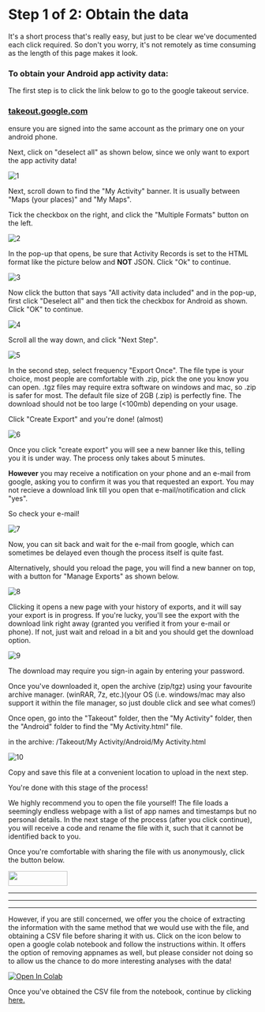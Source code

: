 # Step 1 of 2: Obtain the data

It's a short process that's really easy, but just to be clear we've documented each click required. So don't you worry, it's not remotely as time consuming as the length of this page makes it look.

### To obtain your Android app activity data:

The first step is to click the link below to go to the google takeout service.

### <a href="https://takeout.google.com" target="_blank">takeout.google.com</a>

ensure you are signed into the same account as the primary one on your android phone.

Next, click on "deselect all" as shown below, since we only want to export the app activity data!


![1](https://user-images.githubusercontent.com/68754864/96494580-2dd69800-1264-11eb-93a3-8a2270246b41.png)


Next, scroll down to find the "My Activity" banner. It is usually between "Maps (your places)" and "My Maps".

Tick the checkbox on the right, and click the "Multiple Formats" button on the left.


![2](https://user-images.githubusercontent.com/68754864/96494591-2fa05b80-1264-11eb-8639-2863cdcbf71d.png)


In the pop-up that opens, be sure that Activity Records is set to the HTML format like the picture below and **NOT** JSON. Click "Ok" to continue.


![3](https://user-images.githubusercontent.com/68754864/96494593-3038f200-1264-11eb-87f8-0b629b36ce14.png)


Now click the button that says "All activity data included" and in the pop-up, first click "Deselect all" and then tick the checkbox for Android as shown. Click "OK" to continue.


![4](https://user-images.githubusercontent.com/68754864/96494595-30d18880-1264-11eb-8b41-3469de97fd8c.png)


Scroll all the way down, and click "Next Step".


![5](https://user-images.githubusercontent.com/68754864/96494596-316a1f00-1264-11eb-814e-f31320e5c922.png)


In the second step, select frequency "Export Once". The file type is your choice, most people are comfortable with .zip, pick the one you know you can open. .tgz files may require extra software on windows and mac, so .zip is safer for most. The default file size of 2GB (.zip) is perfectly fine. The download should not be too large (<100mb) depending on your usage.

Click "Create Export" and you're done! (almost)


![6](https://user-images.githubusercontent.com/68754864/96494598-3202b580-1264-11eb-8605-0c415020ab06.png)


Once you click "create export" you will see a new banner like this, telling you it is under way. The process only takes about 5 minutes.

**However** you may receive a notification on your phone and an e-mail from google, asking you to confirm it was you that requested an export. You may not recieve a download link till you open that e-mail/notification and click "yes". 

So check your e-mail!


![7](https://user-images.githubusercontent.com/68754864/96494600-329b4c00-1264-11eb-8fc3-c50fc6694cd1.png)


Now, you can sit back and wait for the e-mail from google, which can sometimes be delayed even though the process itself is quite fast.

Alternatively, should you reload the page, you will find a new banner on top, with a button for "Manage Exports" as shown below.


![8](https://user-images.githubusercontent.com/68754864/96494602-3333e280-1264-11eb-9783-3fd16e0bfc68.png)


Clicking it opens a new page with your history of exports, and it will say your export is in progress. If you're lucky, you'll see the export with the download link right away (granted you verified it from your e-mail or phone). If not, just wait and reload in a bit and you should get the download option.


![9](https://user-images.githubusercontent.com/68754864/96494604-33cc7900-1264-11eb-9f82-d90ccdc70ec5.png)


The download may require you sign-in again by entering your password.

Once you've downloaded it, open the archive (zip/tgz) using your favourite archive manager. (winRAR, 7z, etc.)(your OS (i.e. windows/mac may also support it within the file manager, so just double click and see what comes!)

Once open, go into the "Takeout" folder, then the "My Activity" folder, then the "Android" folder to find the "My Activity.html" file. 

in the archive: /Takeout/My Activity/Android/My Activity.html


![10](https://user-images.githubusercontent.com/68754864/96496886-76dc1b80-1267-11eb-9805-562158c3a71e.png)


Copy and save this file at a convenient location to upload in the next step.

You're done with this stage of the process!

We highly recommend you to open the file yourself! The file loads a seemingly endless webpage with a list of app names and timestamps but no personal details. In the next stage of the process (after you click continue), you will receive a code and rename the file with it, such that it cannot be identified back to you.

Once you're comfortable with sharing the file with us anonymously, click the button below.

[<img src="https://user-images.githubusercontent.com/42762378/101690680-9dfae080-3a93-11eb-8552-e4a65f2babfc.png" height="30" width="120">](https://delaiglesialab.github.io/DigitalRhythmsProject/questionnaires-an)

<hr>
<hr>
<hr>

However, if you are still concerned, we offer you the choice of extracting the information with the same method that we would use with the file, and obtaining a CSV file before sharing it with us. Click on the icon below to open a google colab notebook and follow the instructions within. It offers the option of removing appnames as well, but please consider not doing so to allow us the chance to do more interesting analyses with the data!

[![Open In Colab](https://colab.research.google.com/assets/colab-badge.svg)](https://colab.research.google.com/github/delaiglesialab/DigitalRhythmsProject/blob/main/Android_Timestamps_Notebook.ipynb)

Once you've obtained the CSV file from the notebook, continue by clicking <a href="https://delaiglesialab.github.io/DigitalRhythmsProject/questionnaires-an">here.</a>
